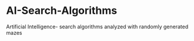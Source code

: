# AI-Search-Algorithms
Artificial Intelligence- search algorithms analyzed with randomly generated mazes
